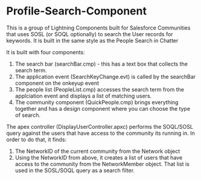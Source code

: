 # Profile-Search-Component

This is a group of Lightning Components built for Salesforce Communities that uses SOSL (or SOQL optionally) to search the User records for keywords. It is built in the same style as the People Search in Chatter

It is built with four components:

1) The search bar (searchBar.cmp) - this has a text box that collects the search term. 
2) The application event (SearchKeyChange.evt) is called by the searchBar component on the onkeyup event
3) The people list (PeopleList.cmp) accesses the search term from the applciation event and displays a list of matching users.
4) The community component (QuickPeople.cmp) brings everything together and has a design component where you can choose the type of search.

The apex controller (DisplayUserController.apxc) performs the SOQL/SOSL query against the users that have access to the community its running in. In order to do that, it finds:

1) The NetworkID of the current community from the Network object
2) Using the NetworkID from above, it creates a list of users that have access to the community from the NetworkMember object. That list is used in the SOSL/SOQL query as a search filter.

